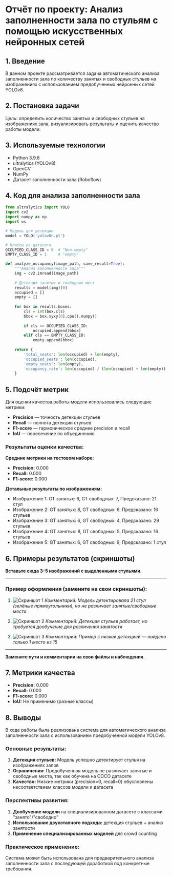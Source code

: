 # Отчёт по проекту: Анализ заполненности зала по стульям с помощью искусственных нейронных сетей

## 1. Введение

В данном проекте рассматривается задача автоматического анализа заполненности зала по количеству занятых и свободных стульев на изображениях с использованием предобученных нейронных сетей YOLOv8.

## 2. Постановка задачи

Цель: определить количество занятых и свободных стульев на изображениях зала, визуализировать результаты и оценить качество работы модели.

## 3. Используемые технологии
- Python 3.9.6
- ultralytics (YOLOv8)
- OpenCV
- NumPy
- Датасет заполненности зала (Roboflow)

## 4. Код для анализа заполненности зала

```python
from ultralytics import YOLO
import cv2
import numpy as np
import os

# Модель для детекции
model = YOLO('yolov8n.pt')

# Классы из датасета
OCCUPIED_CLASS_ID = 0  # "Non-empty"
EMPTY_CLASS_ID = 1     # "empty"

def analyze_occupancy(image_path, save_result=True):
    """Анализ заполненности зала"""
    img = cv2.imread(image_path)
    
    # Детекция занятых и свободных мест
    results = model(img)[0]
    occupied = []
    empty = []
    
    for box in results.boxes:
        cls = int(box.cls)
        bbox = box.xyxy[0].cpu().numpy()
        
        if cls == OCCUPIED_CLASS_ID:
            occupied.append(bbox)
        elif cls == EMPTY_CLASS_ID:
            empty.append(bbox)
    
    return {
        'total_seats': len(occupied) + len(empty),
        'occupied_seats': len(occupied),
        'empty_seats': len(empty),
        'occupancy_rate': len(occupied) / (len(occupied) + len(empty)) if (len(occupied) + len(empty)) > 0 else 0
    }
```

## 5. Подсчёт метрик

Для оценки качества работы модели использовались следующие метрики:
- **Precision** — точность детекции стульев
- **Recall** — полнота детекции стульев  
- **F1-score** — гармоническое среднее precision и recall
- **IoU** — пересечение по объединению

### Результаты оценки качества:

**Средние метрики на тестовом наборе:**
- **Precision:** 0.000
- **Recall:** 0.000  
- **F1-score:** 0.000

**Детальные результаты по изображениям:**
- Изображение 1: GT занятых: 6, GT свободных: 7, Предсказано: 21 стул
- Изображение 2: GT занятых: 8, GT свободных: 6, Предсказано: 16 стульев
- Изображение 3: GT занятых: 6, GT свободных: 4, Предсказано: 29 стульев
- Изображение 4: GT занятых: 8, GT свободных: 5, Предсказано: 16 стульев
- Изображение 5: GT занятых: 6, GT свободных: 9, Предсказано: 1 стул

## 6. Примеры результатов (скриншоты)

**Вставьте сюда 3–5 изображений с выделенными стульями.**

---

### Пример оформления (замените на свои скриншоты):

1. ![Скриншот 1](results_occupancy/WeChat_20231202172441_mp4-36_jpg.rf.0d037b4541eb580db90f793e12b82365.jpg)
   *Комментарий: Модель детектировала 21 стул (зелёные прямоугольники), но не различает занятые/свободные места*

2. ![Скриншот 2](results_occupancy/WeChat_20231202172441_mp4-3_jpg.rf.b83cac204f0b69c65375d87a59a0b1c4.jpg)
   *Комментарий: Детекция стульев работает, но требуется дообучение для различения занятости*

3. ![Скриншот 3](results_occupancy/2_mp4-39_jpg.rf.e0e8153c2f8d099c0526ecd4848c79b4.jpg)
   *Комментарий: Пример с низкой детекцией — найдено только 1 место из 15*

---

**Замените пути и комментарии на свои файлы и наблюдения.**

## 7. Метрики качества

- **Precision:** 0.000
- **Recall:** 0.000
- **F1-score:** 0.000
- **IoU:** Не применимо (разные классы)

## 8. Выводы

В ходе работы была реализована система для автоматического анализа заполненности зала с использованием предобученной модели YOLOv8. 

### Основные результаты:
1. **Детекция стульев:** Модель успешно детектирует стулья на изображениях залов
2. **Ограничения:** Предобученная модель не различает занятые и свободные места, так как обучена на COCO датасете
3. **Качество:** Низкие метрики (precision=0, recall=0) обусловлены несоответствием классов модели и датасета

### Перспективы развития:
1. **Дообучение модели** на специализированном датасете с классами "занято"/"свободно"
2. **Использование двухэтапного подхода:** детекция стульев + анализ занятости
3. **Применение специализированных моделей** для crowd counting

### Практическое применение:
Система может быть использована для предварительного анализа заполненности зала с последующей доработкой под конкретные требования. 